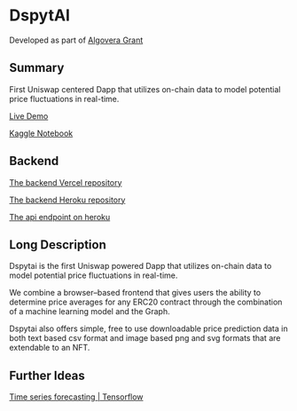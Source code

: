 # DspytAI

Developed as part of [Algovera Grant](https://forum.algovera.ai/t/dspyt-ai-uniswap-portfolio-tracker/184)

## Summary

First Uniswap centered Dapp that utilizes on-chain data to model potential price fluctuations in real-time.

[Live Demo](https://dspytai.vercel.app/)

[Kaggle Notebook](https://www.kaggle.com/code/pavfedotov/dspyt-ai)

## Backend

[The backend Vercel repository](https://github.com/dspytdao/vercel-python)

[The backend Heroku repository](https://github.com/dspytdao/Heroku_Graph_ML)

[The api endpoint on heroku](https://dspyt.herokuapp.com/)

## Long Description

Dspytai is the first Uniswap powered Dapp that utilizes on-chain data to model potential price fluctuations in real-time.

We combine a browser–based frontend that gives users the ability to determine price averages for any ERC20 contract through the combination of a machine learning model and the Graph.

Dspytai also offers simple, free to use downloadable price prediction data in both text based csv format and image based png and svg formats that are extendable to an NFT.

## Further Ideas

[Time series forecasting | Tensorflow](https://www.tensorflow.org/tutorials/structured_data/time_series)
